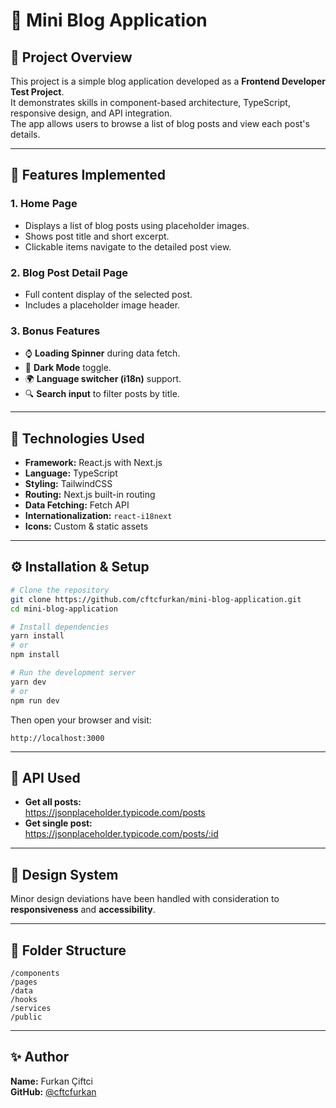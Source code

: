 # 📝 Mini Blog Application

## 🌟 Project Overview

This project is a simple blog application developed as a **Frontend Developer Test Project**.  
It demonstrates skills in component-based architecture, TypeScript, responsive design, and API integration.  
The app allows users to browse a list of blog posts and view each post's details.

---

## 🧰 Features Implemented

### 1. Home Page
- Displays a list of blog posts using placeholder images.
- Shows post title and short excerpt.
- Clickable items navigate to the detailed post view.

### 2. Blog Post Detail Page
- Full content display of the selected post.
- Includes a placeholder image header.

### 3. Bonus Features
- ⌚ **Loading Spinner** during data fetch.  
- 🌚 **Dark Mode** toggle.  
- 🌍 **Language switcher (i18n)** support.  
- 🔍 **Search input** to filter posts by title.  

---

## 🚀 Technologies Used

- **Framework:** React.js with Next.js  
- **Language:** TypeScript  
- **Styling:** TailwindCSS  
- **Routing:** Next.js built-in routing  
- **Data Fetching:** Fetch API  
- **Internationalization:** `react-i18next`  
- **Icons:** Custom & static assets  

---

## ⚙️ Installation & Setup

```bash
# Clone the repository
git clone https://github.com/cftcfurkan/mini-blog-application.git
cd mini-blog-application

# Install dependencies
yarn install
# or
npm install

# Run the development server
yarn dev
# or
npm run dev
```

Then open your browser and visit:

```
http://localhost:3000
```

---

## 🔗 API Used

- **Get all posts:**  
  https://jsonplaceholder.typicode.com/posts  
- **Get single post:**  
  https://jsonplaceholder.typicode.com/posts/:id  

---

## 🎨 Design System

Minor design deviations have been handled with consideration to **responsiveness** and **accessibility**.

---

## 📄 Folder Structure

```
/components
/pages
/data
/hooks
/services
/public
```

---

## ✨ Author

**Name:** Furkan Çiftci  
**GitHub:** [@cftcfurkan](https://github.com/cftcfurkan)
